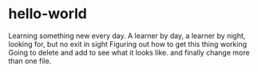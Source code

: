 # hello-world
Learning something new every day.
A learner by day, a learner by night, looking for, but no exit in sight
Figuring out how to get this thing working
Going to delete and add to see what it looks like.
and finally change more than one file.